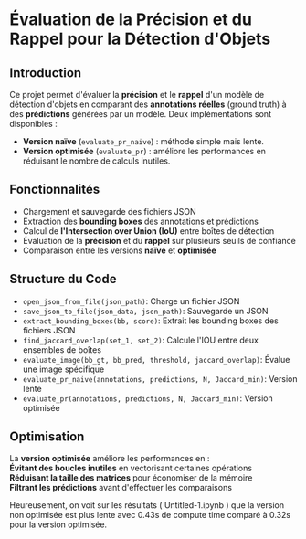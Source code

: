 # Évaluation de la Précision et du Rappel pour la Détection d'Objets  

##  Introduction  
Ce projet permet d'évaluer la **précision** et le **rappel** d'un modèle de détection d'objets en comparant des **annotations réelles** (ground truth) à des **prédictions** générées par un modèle. Deux implémentations sont disponibles :  
- **Version naïve** (`evaluate_pr_naive`) : méthode simple mais lente.  
- **Version optimisée** (`evaluate_pr`) : améliore les performances en réduisant le nombre de calculs inutiles.  

##  Fonctionnalités  
 - Chargement et sauvegarde des fichiers JSON  
 - Extraction des **bounding boxes** des annotations et prédictions  
 - Calcul de **l'Intersection over Union (IoU)** entre boîtes de détection  
 - Évaluation de la **précision** et du **rappel** sur plusieurs seuils de confiance  
 - Comparaison entre les versions **naïve** et **optimisée**  

## Structure du Code  
- `open_json_from_file(json_path)`: Charge un fichier JSON  
- `save_json_to_file(json_data, json_path)`: Sauvegarde un JSON  
- `extract_bounding_boxes(bb, score)`: Extrait les bounding boxes des fichiers JSON  
- `find_jaccard_overlap(set_1, set_2)`: Calcule l'IOU entre deux ensembles de boîtes  
- `evaluate_image(bb_gt, bb_pred, threshold, jaccard_overlap)`: Évalue une image spécifique  
- `evaluate_pr_naive(annotations, predictions, N, Jaccard_min)`: Version lente  
- `evaluate_pr(annotations, predictions, N, Jaccard_min)`: Version optimisée  

## Optimisation  
La **version optimisée** améliore les performances en :  
**Évitant des boucles inutiles** en vectorisant certaines opérations  
**Réduisant la taille des matrices** pour économiser de la mémoire  
**Filtrant les prédictions** avant d'effectuer les comparaisons 

Heureusement, on voit sur les résultats ( Untitled-1.ipynb ) que la version non optimisée est plus lente avec 0.43s de compute time comparé à 0.32s pour la version optimisée.

